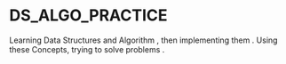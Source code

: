 # DS_ALGO_PRACTICE

Learning Data Structures and Algorithm , then implementing them .
Using these Concepts, trying to solve problems .
